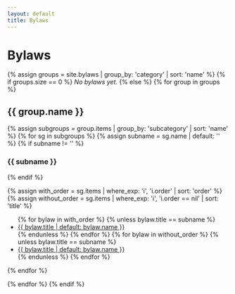 ```yaml
---
layout: default
title: Bylaws
---
```


# Bylaws

{% assign groups = site.bylaws | group_by: 'category' | sort: 'name' %}
{% if groups.size == 0 %}
_No bylaws yet._
{% else %}
{% for group in groups %}

<h2>{{ group.name }}</h2>

{% assign subgroups = group.items | group_by: 'subcategory' | sort: 'name' %}
{% for sg in subgroups %}
{% assign subname = sg.name | default: '' %}
{% if subname != '' %}
<h3>{{ subname }}</h3>
{% endif %}

{% assign with_order = sg.items | where_exp: 'i', 'i.order' | sort: 'order' %}
{% assign without_order = sg.items | where_exp: 'i', 'i.order == nil' | sort: 'title' %}
<ul>
{% for bylaw in with_order %}
  {% unless bylaw.title == subname %}
  <li><a href="{{ bylaw.url | relative_url }}">{{ bylaw.title | default: bylaw.name }}</a></li>
  {% endunless %}
{% endfor %}
{% for bylaw in without_order %}
  {% unless bylaw.title == subname %}
  <li><a href="{{ bylaw.url | relative_url }}">{{ bylaw.title | default: bylaw.name }}</a></li>
  {% endunless %}
{% endfor %}
</ul>

{% endfor %}

{% endfor %}
{% endif %}

